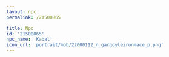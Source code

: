 ```yaml
---
layout: npc
permalink: /21500865

title: Npc
id: '21500865'
npc_name: 'Kabal'
icon_url: 'portrait/mob/22000112_n_gargoyleironmace_p.png'
---
```

